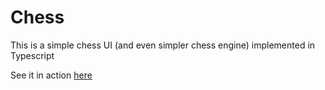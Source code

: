 # Chess
This is a simple chess UI (and even simpler chess engine) implemented in Typescript

See it in action [here](chess-jet-mu.vercel.app)

